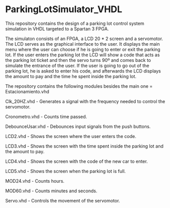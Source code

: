 # ParkingLotSimulator_VHDL
This repository contains the design of a parking lot control system simulation in VHDL targeted to a Spartan 3 FPGA.

The simulaton consists of an FPGA, a LCD 20 * 2 screen and a servomotor. The LCD serves as the graphical interface to the user. It displays the main menu where the user can choose if he is going to enter or exit the parking lot. If the user enters the parking lot the LCD will show a code that acts as the parking lot ticket and then the servo turns 90º and comes back to simulate the entrance of the user. If the user is going to go out of the parking lot, he is asked to enter his code, and afterwards the LCD displays the amount to pay and the time he spent inside the parking lot. 

The repository contains the following modules besides the main one = Estacionamiento.vhd

Clk_20HZ.vhd - Generates a signal with the frequency needed to control the servomotor.

Cronometro.vhd - Counts time passed.

DebounceUsar.vhd - Debounces input signals from the push buttons.

LCD2.vhd - Shows the screen where the user enters the code.

LCD3.vhd - Shows the screen with the time spent inside the parking lot and the amount to pay.

LCD4.vhd - Shows the screen with the code of the new car to enter.

LCD5.vhd -  Shows the screen when the parking lot is full.

MOD24.vhd - Counts hours.

MOD60.vhd - Counts minutes and seconds.

Servo.vhd - Controls the movement of the servomotor.
